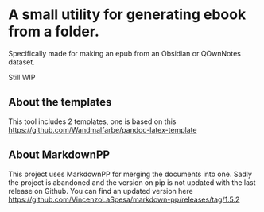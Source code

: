 # A small utility for generating ebook from a folder.

Specifically made for making an epub from an Obsidian or QOwnNotes dataset.

Still WIP

## About the templates

This tool includes 2 templates, one is based on this https://github.com/Wandmalfarbe/pandoc-latex-template 

## About MarkdownPP

This project uses MarkdownPP for merging the documents into one.
Sadly the project is abandoned and the version on pip is not updated with the last release on Github.
You can find an updated version here https://github.com/VincenzoLaSpesa/markdown-pp/releases/tag/1.5.2 



